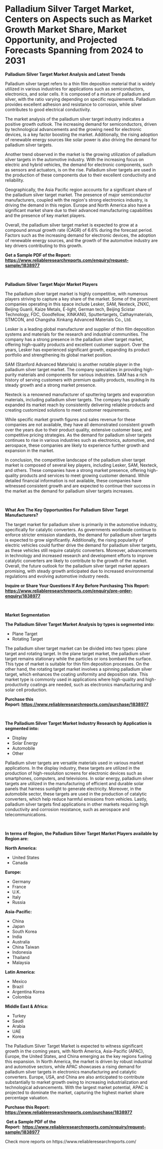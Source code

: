 <p><h1>Palladium Silver Target Market, Centers on Aspects such as Market Growth Market Share, Market Opportunity, and Projected Forecasts Spanning from 2024 to 2031</h1></p><p><strong>Palladium Silver Target Market Analysis and Latest Trends</strong></p>
<p><p>Palladium silver target refers to a thin film deposition material that is widely utilized in various industries for applications such as semiconductors, electronics, and solar cells. It is composed of a mixture of palladium and silver, with the ratio varying depending on specific requirements. Palladium provides excellent adhesion and resistance to corrosion, while silver contributes to good electrical conductivity.</p><p>The market analysis of the palladium silver target industry indicates a positive growth outlook. The increasing demand for semiconductors, driven by technological advancements and the growing need for electronic devices, is a key factor boosting the market. Additionally, the rising adoption of renewable energy sources like solar power is also driving the demand for palladium silver targets.</p><p>Another trend observed in the market is the growing utilization of palladium silver targets in the automotive industry. With the increasing focus on electric and hybrid vehicles, the demand for electronic components, such as sensors and actuators, is on the rise. Palladium silver targets are used in the production of these components due to their excellent conductivity and reliability.</p><p>Geographically, the Asia Pacific region accounts for a significant share of the palladium silver target market. The presence of major semiconductor manufacturers, coupled with the region's strong electronics industry, is driving the demand in this region. Europe and North America also have a significant market share due to their advanced manufacturing capabilities and the presence of key market players.</p><p>Overall, the palladium silver target market is expected to grow at a compound annual growth rate (CAGR) of 6.6% during the forecast period. Factors such as the increasing demand for electronic devices, the adoption of renewable energy sources, and the growth of the automotive industry are key drivers contributing to this growth.</p></p>
<p><strong>Get a Sample PDF of the Report:&nbsp; <a href="https://www.reliableresearchreports.com/enquiry/request-sample/1838977">https://www.reliableresearchreports.com/enquiry/request-sample/1838977</a></strong></p>
<p>&nbsp;</p>
<p><strong>Palladium Silver Target Major Market Players</strong></p>
<p><p>The palladium silver target market is highly competitive, with numerous players striving to capture a key share of the market. Some of the prominent companies operating in this space include Lesker, SAM, Nexteck, ZNXC, Beijing Guanli, Kaize Metals, E-light, German tech, Beijing Scistar Technology, FDC, Goodfellow, XINKANG, Sputtertargets, Cathaymaterials, STMCON, and Changsha Xinkang Advanced Materials Co., Ltd.</p><p>Lesker is a leading global manufacturer and supplier of thin film deposition systems and materials for the research and industrial communities. The company has a strong presence in the palladium silver target market, offering high-quality products and excellent customer support. Over the years, Lesker has experienced significant growth, expanding its product portfolio and strengthening its global market position.</p><p>SAM (Stanford Advanced Materials) is another notable player in the palladium silver target market. The company specializes in providing high-purity materials and components for various industries. SAM has a rich history of serving customers with premium quality products, resulting in its steady growth and a strong market presence.</p><p>Nexteck is a renowned manufacturer of sputtering targets and evaporation materials, including palladium silver targets. The company has gradually expanded its market reach by consistently delivering reliable products and creating customized solutions to meet customer requirements.</p><p>While specific market growth figures and sales revenue for these companies are not available, they have all demonstrated consistent growth over the years due to their product quality, extensive customer base, and competitive pricing strategies. As the demand for palladium silver targets continues to rise in various industries such as electronics, automotive, and aerospace, these companies are likely to experience further growth and expansion in the market.</p><p>In conclusion, the competitive landscape of the palladium silver target market is composed of several key players, including Lesker, SAM, Nexteck, and others. These companies have a strong market presence, offering high-quality products and services to meet growing customer demand. While detailed financial information is not available, these companies have witnessed consistent growth and are expected to continue their success in the market as the demand for palladium silver targets increases.</p></p>
<p>&nbsp;</p>
<p><strong>What Are The Key Opportunities For Palladium Silver Target Manufacturers?</strong></p>
<p><p>The target market for palladium silver is primarily in the automotive industry, specifically for catalytic converters. As governments worldwide continue to enforce stricter emission standards, the demand for palladium silver targets is expected to grow significantly. Additionally, the rising popularity of electric vehicles could further drive the demand for palladium silver targets, as these vehicles still require catalytic converters. Moreover, advancements in technology and increased research and development efforts to improve catalytic converters are likely to contribute to the growth of the market. Overall, the future outlook for the palladium silver target market appears promising, with steady growth anticipated due to increased environmental regulations and evolving automotive industry needs.</p></p>
<p><strong>Inquire or Share Your Questions If Any Before Purchasing This Report: <a href="https://www.reliableresearchreports.com/enquiry/pre-order-enquiry/1838977">https://www.reliableresearchreports.com/enquiry/pre-order-enquiry/1838977</a></strong></p>
<p>&nbsp;</p>
<p><strong>Market Segmentation</strong></p>
<p><strong>The Palladium Silver Target Market Analysis by types is segmented into:</strong></p>
<p><ul><li>Plane Target</li><li>Rotating Target</li></ul></p>
<p><p>The palladium silver target market can be divided into two types: plane target and rotating target. In the plane target market, the palladium silver target remains stationary while the particles or ions bombard the surface. This type of market is suitable for thin film deposition processes. On the other hand, the rotating target market involves a spinning palladium silver target, which enhances the coating uniformity and deposition rate. This market type is commonly used in applications where high-quality and high-productivity coatings are needed, such as electronics manufacturing and solar cell production.</p></p>
<p><strong>Purchase this Report:&nbsp;<a href="https://www.reliableresearchreports.com/purchase/1838977">https://www.reliableresearchreports.com/purchase/1838977</a></strong></p>
<p>&nbsp;</p>
<p><strong>The Palladium Silver Target Market Industry Research by Application is segmented into:</strong></p>
<p><ul><li>Display</li><li>Solar Energy</li><li>Automobile</li><li>Other</li></ul></p>
<p><p>Palladium silver targets are versatile materials used in various market applications. In the display industry, these targets are utilized in the production of high-resolution screens for electronic devices such as smartphones, computers, and televisions. In solar energy, palladium silver targets are utilized in the manufacturing of efficient and durable solar panels that harness sunlight to generate electricity. Moreover, in the automobile sector, these targets are used in the production of catalytic converters, which help reduce harmful emissions from vehicles. Lastly, palladium silver targets find applications in other markets requiring high conductivity and corrosion resistance, such as aerospace and telecommunications.</p></p>
<p>&nbsp;</p>
<p><strong>In terms of Region, the Palladium Silver Target Market Players available by Region are:</strong></p>
<p>
    <p> <strong> North America: </strong>
        <ul>
            <li>United States</li>
            <li>Canada</li>
        </ul>
        </p> 
    <p> <strong> Europe: </strong>
        <ul>
            <li>Germany</li>
            <li>France</li>
            <li>U.K.</li>
            <li>Italy</li>
            <li>Russia</li>
        </ul>
        </p> 
    <p> <strong> Asia-Pacific: </strong>
        <ul>
            <li>China</li>
            <li>Japan</li>
            <li>South Korea</li>
            <li>India</li>
            <li>Australia</li>
            <li>China Taiwan</li>
            <li>Indonesia</li>
            <li>Thailand</li>
            <li>Malaysia</li>
        </ul>
        </p> 
    <p> <strong> Latin America: </strong>
        <ul>
            <li>Mexico</li>
            <li>Brazil</li>
            <li>Argentina Korea</li>
            <li>Colombia</li>
        </ul>
        </p> 
    <p> <strong> Middle East & Africa: </strong>
        <ul>
            <li>Turkey</li>
            <li>Saudi</li>
            <li>Arabia</li>
            <li>UAE</li>
            <li>Korea</li>
        </ul>
    </p>
    </p>
<p><p>The Palladium Silver Target Market is expected to witness significant growth in the coming years, with North America, Asia-Pacific (APAC), Europe, the United States, and China emerging as the key regions fueling this expansion. In North America, the market is driven by robust industrial and automotive sectors, while APAC showcases a rising demand for palladium silver targets in electronics manufacturing and catalytic converters. Europe, USA, and China are also anticipated to contribute substantially to market growth owing to increasing industrialization and technological advancements. With the largest market potential, APAC is projected to dominate the market, capturing the highest market share percentage valuation.</p></p>
<p><strong>Purchase this Report: <a href="https://www.reliableresearchreports.com/purchase/1838977">https://www.reliableresearchreports.com/purchase/1838977</a></strong></p>
<p>&nbsp;<strong>Get a Sample PDF of the Report:&nbsp;&nbsp;<a href="https://www.reliableresearchreports.com/enquiry/request-sample/1838977">https://www.reliableresearchreports.com/enquiry/request-sample/1838977</a></strong></p>
<p><strong></strong></p>
<p>Check more reports on https://www.reliableresearchreports.com/</p>